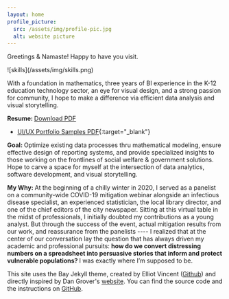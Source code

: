 ```yaml
---
layout: home
profile_picture:
  src: /assets/img/profile-pic.jpg
  alt: website picture
---
```


<p>
  Greetings & Namaste! Happy to have you visit. 
</p>
![skills](/assets/img/skills.png)

<p>
With a foundation in mathematics, three years of BI experience in the K-12 education technology sector, an eye for visual design, and a strong passion for community, I hope to make a difference via efficient data analysis and visual storytelling. 
</p>


<p>
 <b> Resume: </b> <a href="/assets/files/Tulsi_Shrivastava_Resume_2023.pdf">Download PDF</a>
</p>

* [UI/UX Portfolio Samples PDF](/assets/files/Tulsi_Shrivastava_UI_UX_Portfolio.pdf){:target="_blank"}

<p>
 <b> Goal: </b> Optimize existing data processes thru mathematical modeling, ensure effective design of reporting systems, and provide specialized insights to those working on the frontlines of social welfare & government solutions. Hope to carve a space for myself at the intersection of data analytics, software development, and visual storytelling.
</p>

<p>
  <b> My Why: </b>
  At the beginning of a chilly winter in 2020, I served as a panelist on a community-wide COVID-19 mitigation webinar alongside an infectious disease specialist, an experienced statistician, the local library director, and one of the chief editors of the city newspaper. Sitting at this virtual table in the midst of professionals, I initially doubted my contributions as a young analyst. But through the success of the event, actual mitigation results from our work, and reassurance from the panelists ---- I realized that at the center of our conversation lay the question that has always driven my academic and professional pursuits: <b> how do we convert distressing numbers on a spreadsheet into persuasive stories that inform and protect vulnerable populations? </b> I was exactly where I’m supposed to be. 
</p>


<p>
This site uses the Bay Jekyll theme, created by Elliot Vincent (<a href="https://eliottvincent.github.io/bay/">Github</a>) and directly inspired by Dan Grover's <a href="http://dangrover.com">website</a>. You can find the source code and the instructions on <a href="https://github.com/eliottvincent/bay">GitHub</a>.
</p>
